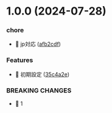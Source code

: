 # 1.0.0 (2024-07-28)


### chore

* 🤖 jp対応 ([afb2cdf](https://github.com/Yuya382/admin-site-demo/commit/afb2cdfadbdcd249b788a494d2ff57c101d85a1f))


### Features

* 🎸 初期設定 ([35c4a2e](https://github.com/Yuya382/admin-site-demo/commit/35c4a2e45e9248767c585269b07e367826f69c7b))


### BREAKING CHANGES

* 🧨 1
